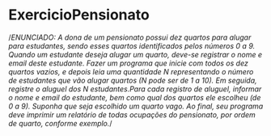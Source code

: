 # ExercicioPensionato
/*ENUNCIADO:
  A dona de um pensionato possui dez quartos para alugar para estudantes,
  sendo esses quartos identificados pelos números 0 a 9.
  Quando um estudante deseja alugar um quarto, deve-se registrar o nome
  e email deste estudante.
  Fazer um programa que inicie com todos os dez quartos vazios, e depois
  leia uma quantidade N representando o número de estudantes que vão
  alugar quartos (N pode ser de 1 a 10). Em seguida, registre o aluguel dos
  N estudantes.Para cada registro de aluguel, informar o nome e email do
  estudante, bem como qual dos quartos ele escolheu (de 0 a 9). Suponha
  que seja escolhido um quarto vago. Ao final, seu programa deve imprimir
  um relatório de todas ocupações do pensionato, por ordem de quarto,
  conforme exemplo.*/
